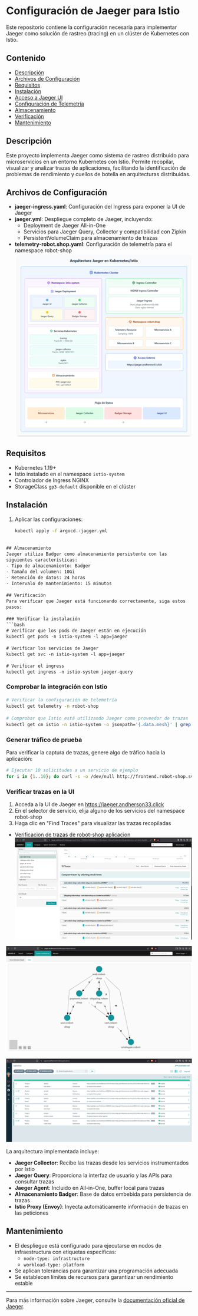 # Configuración de Jaeger para Istio
Este repositorio contiene la configuración necesaria para implementar Jaeger como solución de rastreo (tracing) en un clúster de Kubernetes con Istio.
## Contenido
- [Descripción](#descripción)
- [Archivos de Configuración](#archivos-de-configuración)
- [Requisitos](#requisitos)
- [Instalación](#instalación)
- [Acceso a Jaeger UI](#acceso-a-jaeger-ui)
- [Configuración de Telemetría](#configuración-de-telemetría)
- [Almacenamiento](#almacenamiento)
- [Verificación](#verificación)
- [Mantenimiento](#mantenimiento)

## Descripción
Este proyecto implementa Jaeger como sistema de rastreo distribuido para microservicios en un entorno Kubernetes con Istio. Permite recopilar, visualizar y analizar trazas de aplicaciones, facilitando la identificación de problemas de rendimiento y cuellos de botella en arquitecturas distribuidas.
## Archivos de Configuración
- **jaeger-ingress.yaml**: Configuración del Ingress para exponer la UI de Jaeger
- **jaeger.yml**: Despliegue completo de Jaeger, incluyendo:
  - Deployment de Jaeger All-in-One
  - Servicios para Jaeger Query, Collector y compatibilidad con Zipkin
  - PersistentVolumeClaim para almacenamiento de trazas
- **telemetry-robot.shop.yaml**: Configuración de telemetría para el namespace robot-shop
![Arquitectura](https://github.com/Andherson333333/robot-shop/blob/master/Infrastructure-cloud-EKS/infra-node/Jagger/imagenes/jagger-1.png)

## Requisitos
- Kubernetes 1.19+
- Istio instalado en el namespace `istio-system`
- Controlador de Ingress NGINX
- StorageClass `gp3-default` disponible en el clúster

## Instalación
1. Aplicar las configuraciones:
   ```bash
   kubectl apply -f argocd.-jagger.yml
 
   ```

```
## Almacenamiento
Jaeger utiliza Badger como almacenamiento persistente con las siguientes características:
- Tipo de almacenamiento: Badger
- Tamaño del volumen: 10Gi
- Retención de datos: 24 horas
- Intervalo de mantenimiento: 15 minutos

## Verificación
Para verificar que Jaeger está funcionando correctamente, siga estos pasos:

### Verificar la instalación
```bash
# Verificar que los pods de Jaeger están en ejecución
kubectl get pods -n istio-system -l app=jaeger

# Verificar los servicios de Jaeger
kubectl get svc -n istio-system -l app=jaeger

# Verificar el ingress
kubectl get ingress -n istio-system jaeger-query
```

### Comprobar la integración con Istio
```bash
# Verificar la configuración de telemetría
kubectl get telemetry -n robot-shop

# Comprobar que Istio está utilizando Jaeger como proveedor de trazas
kubectl get cm istio -n istio-system -o jsonpath='{.data.mesh}' | grep tracer
```

### Generar tráfico de prueba
Para verificar la captura de trazas, genere algo de tráfico hacia la aplicación:
```bash
# Ejecutar 10 solicitudes a un servicio de ejemplo
for i in {1..10}; do curl -s -o /dev/null http://frontend.robot-shop.svc.cluster.local; done
```

### Verificar trazas en la UI
1. Acceda a la UI de Jaeger en https://jaeger.andherson33.click
2. En el selector de servicio, elija alguno de los servicios del namespace robot-shop
3. Haga clic en "Find Traces" para visualizar las trazas recopiladas

- Verificacion de trazas de robot-shop aplicacion
![Jaeger UI Trazas](https://github.com/Andherson333333/robot-shop/blob/master/Infrastructure-cloud-EKS/infra-node/Jagger/imagenes/jagger-2.png)

![Jaeger UI Trazas](https://github.com/Andherson333333/robot-shop/blob/master/Infrastructure-cloud-EKS/infra-node/Jagger/imagenes/jagger-3.png)

![Jaeger UI Trazas](https://github.com/Andherson333333/robot-shop/blob/master/Infrastructure-cloud-EKS/infra-node/Jagger/imagenes/jagger-4.png)


La arquitectura implementada incluye:
- **Jaeger Collector**: Recibe las trazas desde los servicios instrumentados por Istio
- **Jaeger Query**: Proporciona la interfaz de usuario y las APIs para consultar trazas
- **Jaeger Agent**: Incluido en All-in-One, buffer local para trazas
- **Almacenamiento Badger**: Base de datos embebida para persistencia de trazas
- **Istio Proxy (Envoy)**: Inyecta automáticamente información de trazas en las peticiones

## Mantenimiento
- El despliegue está configurado para ejecutarse en nodos de infraestructura con etiquetas específicas:
  - `node-type: infrastructure`
  - `workload-type: platform`
- Se aplican tolerancias para garantizar una programación adecuada
- Se establecen límites de recursos para garantizar un rendimiento estable
---
Para más información sobre Jaeger, consulte la [documentación oficial de Jaeger](https://www.jaegertracing.io/docs/latest/).
